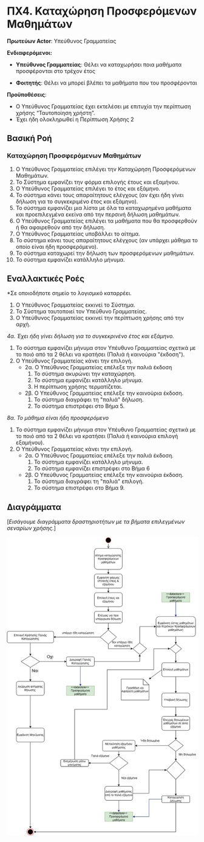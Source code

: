 # ΠΧ4. Καταχώρηση Προσφερόμενων Μαθημάτων

**Πρωτεύων Actor**: Υπεύθυνος Γραμματείας  

**Ενδιαφερόμενοι:**

- **Υπεύθυνος Γραμματείας**: Θέλει να καταχωρήσει ποια μαθήματα προσφέρονται στο τρέχον έτος

- **Φοιτητής**: Θέλει να μπορεί βλέπει τα μαθήματα που του προσφέρονται

**Προϋποθέσεις**: 
- Ο Υπεύθυνος Γραμματείας έχει εκτελέσει με επιτυχία την περίπτωση χρήσης “Ταυτοποίηση χρήστη”. 
- Έχει ήδη ολοκληρωθεί η Περίπτωση Χρήσης 2


## Βασική Ροή

### Καταχώρηση Προσφερόμενων Μαθημάτων
1. Ο Υπεύθυνος Γραμματείας επιλέγει την Καταχώρηση Προσφερόμενων Μαθημάτων.
2. Το Σύστημα εμφανίζει την φόρμα επιλογής έτους και εξαμήνου.
3. Ο Υπεύθυνος Γραμματείας επιλέγει το έτος και εξάμηνο.
4. Το σύστημα κάνει τους απαραίτητους ελέγχους (αν έχει ήδη γίνει δήλωση για το συγκεκριμένο έτος και εξάμηνο).
5. Το σύστημα εμφανίζει μια λίστα με όλα τα καταχωρημένα μαθήματα και προεπιλεγμένα εκείνα από την περσινή δήλωση μαθημάτων.
6. Ο Υπεύθυνος Γραμματείας επιλέγει τα μαθήματα που θα προσφερθούν ή θα αφαιρεθούν από την δήλωση.
7. Ο Υπεύθυνος Γραμματείας υποβάλλει το αίτημα.
8. Το σύστημα κάνει τους απαραίτητους ελέγχους (αν υπάρχει μάθημα το οποίο είναι ήδη προσφερόμενο).
9. Το σύστημα καταχωρεί την δήλωση των προσφερόμενων μαθημάτων.
10. Το σύστημα εμφανίζει κατάλληλο μήνυμα.

## Εναλλακτικές Ροές

*Σε οποιοδήποτε σημείο το λογισμικό καταρρέει.
1. Ο Υπεύθυνος Γραμματείας εκκινεί το Σύστημα.
2. Το Σύστημα ταυτοποιεί τον Υπεύθυνο Γραμματείας.
3. Ο Υπεύθυνος Γραμματείας εκκινεί την περίπτωση χρήσης από την αρχή.


*4α. Έχει ήδη γίνει δήλωση για το συγκεκρινένο έτος και εξάμηνο.*
1. Το σύστημα εμφανίζει μήνυμα στον Υπέυθυνο Γραμματείας σχετικά με το ποιό από τα 2 θέλει να κρατήσει (Παλιά ή καινούρια "έκδοση").
2. Ο Υπεύθυνος Γραμματείας κάνει την επιλογή.
    * 2α. Ο Υπεύθυνος Γραμματείας επέλεξε την παλιά έκδοση
        1. Το σύστημα ακυρώνει την καταχώρηση.
        2. Το σύστημα εμφανίζει κατάλληλο μήνυμα.  
        3. Η περίπτωση χρήσης τερματίζεται.
    * 2β. Ο Υπεύθυνος Γραμματείας επέλεξε την καινούρια έκδοση.
        1. Το σύστημα διαγράφει τη "παλιά" δήλωση.
        2. Το σύστημα επιστρέφει στο Βήμα 5. 

*8α. Το μάθημα είναι ήδη προσφερόμενο*
1. Το σύστημα εμφανίζει μήνυμα στον Υπέυθυνο Γραμματείας σχετικά με το ποιό από τα 2 θέλει να κρατήσει (Παλιά ή καινούρια επιλογή εξαμήνου).
2. Ο Υπεύθυνος Γραμματείας κάνει την επιλογή.
    * 2α. Ο Υπεύθυνος Γραμματείας επέλεξε την παλιά έκδοση.
        1. Το σύστημα εμφανίζει κατάλληλο μήνυμα.  
        2.  Το σύστημα εμφανίζει επιστρέφει στο Βήμα 6
    * 2β. Ο Υπεύθυνος Γραμματείας επέλεξε την καινούρια έκδοση.
        1. Το σύστημα διαγράφει τη "παλιά" επιλογή.
        2. Το σύστημα επιστρέφει στο Βήμα 9.

## Διαγράμματα

\[*Εισάγουμε διαγράμματα δραστηριοτήτων με τα βήματα επιλεγμένων σεναρίων χρήσης.*\]

![Use Case 4: Offered Subjects Registration](uml/requirements/useCase4.jpg)
